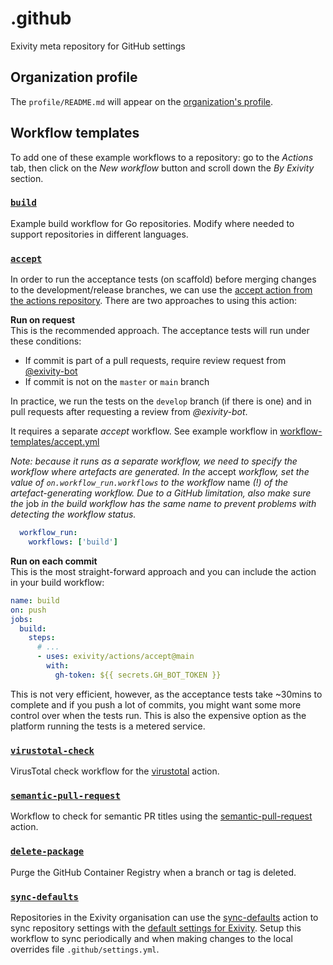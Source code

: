 # .github

Exivity meta repository for GitHub settings

## Organization profile

The `profile/README.md` will appear on the
[organization's profile](https://github.com/exivity).

## Workflow templates

To add one of these example workflows to a repository: go to the _Actions_ tab, then
click on the _New workflow_ button and scroll down the _By Exivity_ section.

### [`build`](https://github.com/exivity/.github/blob/main/workflow-templates/go.yml)

Example build workflow for Go repositories. Modify where needed to support repositories
in different languages.

### [`accept`](https://github.com/exivity/.github/blob/main/workflow-templates/accept.yml)

In order to run the acceptance tests (on scaffold) before merging changes to the
development/release branches, we can use the [accept action from the actions
repository](https://github.com/exivity/actions#accept). There are two approaches
to using this action:

**Run on request**  
This is the recommended approach. The acceptance tests will run under these
conditions:
- If commit is part of a pull requests, require review request from 
  [@exivity-bot](https://github.com/exivity-bot)
- If commit is not on the `master` or `main` branch

In practice, we run the tests on the `develop` branch (if there is one) and in
pull requests after requesting a review from _@exivity-bot_.

It requires a separate _accept_ workflow. See example workflow in
[workflow-templates/accept.yml](https://github.com/exivity/.github/blob/main/workflow-templates/accept.yml)

_Note: because it runs as a separate workflow, we need to specify the workflow
where artefacts are generated. In the_ accept _workflow, set the value of 
`on.workflow_run.workflows` to the workflow_ name _(!) of the artefact-generating
workflow. Due to a GitHub limitation, also make sure the_ job _in the build
workflow has the same name to prevent problems with detecting the workflow status._

```yaml
  workflow_run:
    workflows: ['build']
```

**Run on each commit**  
This is the most straight-forward approach and you can include the action in
your build workflow:

```yaml
name: build
on: push
jobs:
  build:
    steps:
      # ...
      - uses: exivity/actions/accept@main
        with:
          gh-token: ${{ secrets.GH_BOT_TOKEN }}
```

This is not very efficient, however, as the acceptance tests take ~30mins to
complete and if you push a lot of commits, you might want some more control over
when the tests run. This is also the expensive option as the platform running
the tests is a metered service.

### [`virustotal-check`](https://github.com/exivity/.github/blob/main/workflow-templates/virustotal-check.yml)

VirusTotal check workflow for the [virustotal](https://github.com/exivity/actions#virustotal) action.

### [`semantic-pull-request`](https://github.com/exivity/.github/blob/main/workflow-templates/semantic-pull-request.yml)

Workflow to check for semantic PR titles using the [semantic-pull-request](https://github.com/exivity/actions#semantic-pull-request) action.

### [`delete-package`](https://github.com/exivity/.github/blob/main/workflow-templates/delete-package.yml)

Purge the GitHub Container Registry when a branch or tag is deleted.

### [`sync-defaults`](https://github.com/exivity/.github/blob/main/workflow-templates/sync-defaults.yml)

Repositories in the Exivity organisation can use the
[sync-defaults](https://github.com/exivity/actions#sync-defaults) action to sync
repository settings with the [default settings for Exivity](https://github.com/exivity/.github/blob/main/.github/settings.yml).
Setup this workflow to sync periodically and when making changes to the local
overrides file `.github/settings.yml`.
